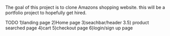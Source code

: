The goal of this project is to clone Amazons shopping website.
this will be a portfolio project to hopefully get hired.

TODO
1)landing page
2)Home page
3)seachbar/header
3.5) product searched page
4)cart
5)checkout page
6)login/sign up page

